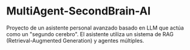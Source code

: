 # MultiAgent-SecondBrain-AI
Proyecto de un asistente personal avanzado basado en LLM que actúa como un "segundo cerebro". El asistente utiliza un sistema de RAG (Retrieval-Augmented Generation) y agentes múltiples.
